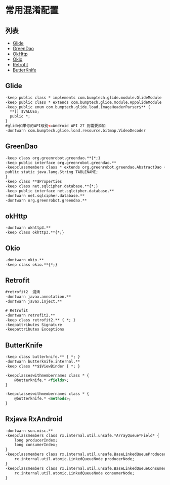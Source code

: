 # 常用混淆配置
## 列表
* [Glide](#Glide) 
* [GreenDao](#GreenDao) 
* [OkHttp](#okHttp) 
* [Okio](#Okio)
* [Retrofit](#Retrofit)
* [ButterKnife](#ButterKnife)


## Glide
```xml
-keep public class * implements com.bumptech.glide.module.GlideModule
-keep public class * extends com.bumptech.glide.module.AppGlideModule
-keep public enum com.bumptech.glide.load.ImageHeaderParser$** {
  **[] $VALUES;
  public *;
}
#glide如果你的API级别<=Android API 27 则需要添加
-dontwarn com.bumptech.glide.load.resource.bitmap.VideoDecoder
```
## GreenDao
```xml
-keep class org.greenrobot.greendao.**{*;}
-keep public interface org.greenrobot.greendao.**
-keepclassmembers class * extends org.greenrobot.greendao.AbstractDao {
public static java.lang.String TABLENAME;
}
-keep class **$Properties
-keep class net.sqlcipher.database.**{*;}
-keep public interface net.sqlcipher.database.**
-dontwarn net.sqlcipher.database.**
-dontwarn org.greenrobot.greendao.**
```
## okHttp
```xml
-dontwarn okhttp3.**
-keep class okhttp3.**{*;}
```
## Okio
```xml
-dontwarn okio.**
-keep class okio.**{*;}
```
## Retrofit
```xml
#retrofit2  混淆
-dontwarn javax.annotation.**
-dontwarn javax.inject.**

# Retrofit
-dontwarn retrofit2.**
-keep class retrofit2.** { *; }
-keepattributes Signature
-keepattributes Exceptions
```
## ButterKnife
```xml
-keep class butterknife.** { *; }
-dontwarn butterknife.internal.**
-keep class **$$ViewBinder { *; }

-keepclasseswithmembernames class * {
    @butterknife.* <fields>;
}

-keepclasseswithmembernames class * {
    @butterknife.* <methods>;
}
```
## Rxjava RxAndroid
```xml
-dontwarn sun.misc.**
-keepclassmembers class rx.internal.util.unsafe.*ArrayQueue*Field* {
    long producerIndex;
    long consumerIndex;
}
-keepclassmembers class rx.internal.util.unsafe.BaseLinkedQueueProducerNodeRef {
    rx.internal.util.atomic.LinkedQueueNode producerNode;
}
-keepclassmembers class rx.internal.util.unsafe.BaseLinkedQueueConsumerNodeRef {
    rx.internal.util.atomic.LinkedQueueNode consumerNode;
}
```
